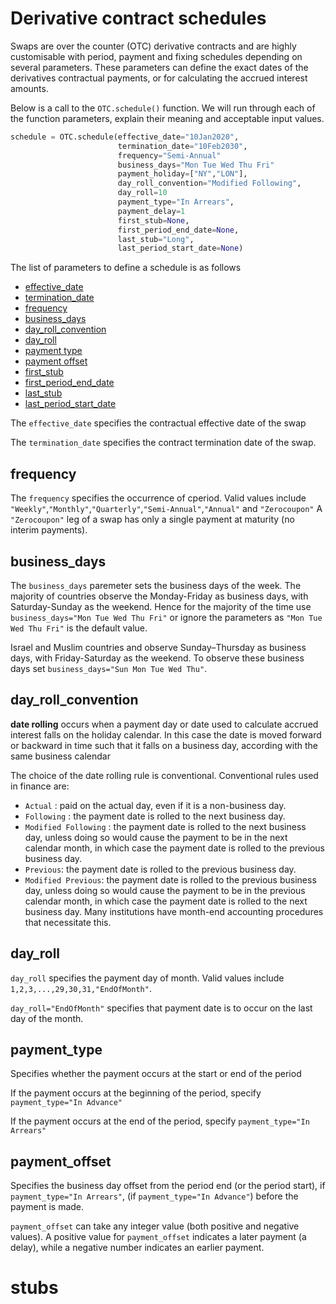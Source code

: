 # Derivative contract schedules

Swaps are over the counter (OTC) derivative contracts and are highly customisable with period, payment and fixing schedules depending on several parameters. These parameters can define the exact dates of the derivatives contractual payments, or for calculating the accrued interest amounts. 

Below is a call to the ```OTC.schedule()``` function.
We will run through each of the function parameters, explain their meaning and acceptable input values.

```python
schedule = OTC.schedule(effective_date="10Jan2020",
                        termination_date="10Feb2030",
                        frequency="Semi-Annual"
                        business_days="Mon Tue Wed Thu Fri"
                        payment_holiday=["NY","LON"],
                        day_roll_convention="Modified Following",
                        day_roll=10
                        payment_type="In Arrears",
                        payment_delay=1
                        first_stub=None,
                        first_period_end_date=None,
                        last_stub="Long",
                        last_period_start_date=None)              
```

The list of parameters to define a schedule is as follows
* [effective_date](#effective_date)
* [termination_date](#termination_date)
* [frequency](#frequency)
* [business_days](#business_days)
* [day_roll_convention](#day_roll_convention)
* [day_roll](#day_roll)
* [payment type](payment_type)
* [payment offset](payment_offset)
* [first_stub](#first_stub)
* [first_period_end_date](#first_period_end_date)
* [last_stub](#last_stub)
* [last_period_start_date](#last_period_start_date)


The ```effective_date``` specifies the contractual effective date of the swap 

The  ```termination_date``` specifies the contract termination date of the swap. 

## frequency
The ```frequency``` specifies the occurrence of cperiod.
Valid values include ```"Weekly"```,```"Monthly"```,```"Quarterly"```,```"Semi-Annual"```,```"Annual"``` and ```"Zerocoupon"```
A ```"Zerocoupon"``` leg of a swap has only a single payment at maturity (no interim payments). 

## business_days 
The ```business_days``` paremeter sets the business days of the week.
The majority of countries observe the Monday-Friday as business days, with Saturday-Sunday as the weekend. Hence for the majority of the time use ```business_days="Mon Tue Wed Thu Fri"``` or ignore the parameters as ```"Mon Tue Wed Thu Fri"``` is the default value. 

Israel and Muslim countries and  observe Sunday–Thursday as business days, with Friday-Saturday as the weekend. 
To observe these business days set ```business_days="Sun Mon Tue Wed Thu"```. 

## day_roll_convention
**date rolling** occurs when a payment day or date used to calculate accrued interest falls on the holiday calendar. In this case the date is moved forward or backward in time such that it falls on a business day, according with the same business calendar

The choice of the date rolling rule is conventional. Conventional rules used in finance are:
-   ```Actual``` : paid on the actual day, even if it is a non-business day.
-   ```Following``` : the payment date is rolled to the next business day.
-   ```Modified Following``` : the payment date is rolled to the next business day, unless doing so would cause the payment to be in the next calendar month, in which case the payment date is rolled to the previous business day. 
-   ```Previous```: the payment date is rolled to the previous business day.
-   ```Modified Previous```: the payment date is rolled to the previous business day, unless doing so would cause the payment to be in the previous calendar month, in which case the payment date is rolled to the next business day. Many institutions have month-end accounting procedures that necessitate this.

## day_roll
```day_roll``` specifies the payment day of month. Valid values include ```1,2,3,...,29,30,31,"EndOfMonth"```. 

```day_roll="EndOfMonth"``` specifies that payment date is to occur on the last day of the month.


## payment_type
Specifies whether the payment occurs at the start or end of the period

If the payment occurs at the beginning of the period, specify ```payment_type="In Advance"```

If the payment occurs at the end of the period, specify ```payment_type="In Arrears"```

## payment_offset
Specifies the business day offset from the period end (or the period start), if ```payment_type="In Arrears"```, (if ```payment_type="In Advance"```) before the payment is made. 

```payment_offset``` can take any integer value (both positive and negative values). A positive value for ```payment_offset``` indicates a later payment (a delay), while a negative number indicates an earlier payment. 

# stubs




